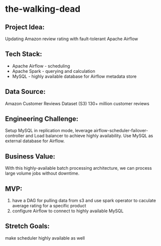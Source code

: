 # the-walking-dead

## Project Idea:
  Updating Amazon review rating with fault-tolerant Apache Airflow

## Tech Stack:
- Apache Airflow - scheduling
- Apache Spark - querying and calculation
- MySQL - highly available database for Airflow metadata store

## Data Source:
Amazon Customer Reviews Dataset (S3)
130+ million customer reviews

## Engineering Challenge:
Setup MySQL in replication mode, leverage airflow-scheduler-failover-controller and Load balancer to achieve highly availability. Use MySQL as external database for Airflow.

## Business Value:
With this highly-available batch processing architecture, we can process large volume jobs without downtime.

## MVP:
1. have a DAG for pulling data from s3 and use spark operator to caculate average rating for a specific product
2. configure Airflow to connect to highly available MySQL
	
## Stretch Goals:
make scheduler highly available as well
